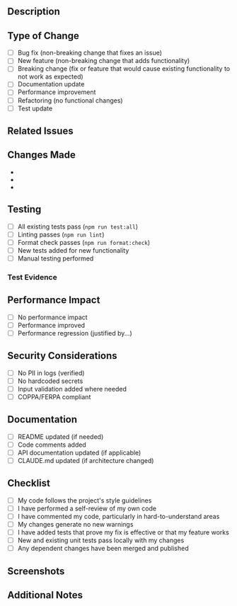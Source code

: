 ## Description
<!-- Provide a brief description of the changes in this PR -->

## Type of Change
<!-- Mark the relevant option with an 'x' -->
- [ ] Bug fix (non-breaking change that fixes an issue)
- [ ] New feature (non-breaking change that adds functionality)
- [ ] Breaking change (fix or feature that would cause existing functionality to not work as expected)
- [ ] Documentation update
- [ ] Performance improvement
- [ ] Refactoring (no functional changes)
- [ ] Test update

## Related Issues
<!-- Link to related issues: Fixes #123, Relates to #456 -->

## Changes Made
<!-- List the specific changes made in this PR -->
-
-
-

## Testing
<!-- Describe the tests you ran to verify your changes -->
- [ ] All existing tests pass (`npm run test:all`)
- [ ] Linting passes (`npm run lint`)
- [ ] Format check passes (`npm run format:check`)
- [ ] New tests added for new functionality
- [ ] Manual testing performed

### Test Evidence
<!-- If applicable, add screenshots or logs showing test results -->

## Performance Impact
<!-- Does this change affect performance? Include benchmarks if relevant -->
- [ ] No performance impact
- [ ] Performance improved
- [ ] Performance regression (justified by...)

## Security Considerations
<!-- Any security implications? -->
- [ ] No PII in logs (verified)
- [ ] No hardcoded secrets
- [ ] Input validation added where needed
- [ ] COPPA/FERPA compliant

## Documentation
- [ ] README updated (if needed)
- [ ] Code comments added
- [ ] API documentation updated (if applicable)
- [ ] CLAUDE.md updated (if architecture changed)

## Checklist
- [ ] My code follows the project's style guidelines
- [ ] I have performed a self-review of my own code
- [ ] I have commented my code, particularly in hard-to-understand areas
- [ ] My changes generate no new warnings
- [ ] I have added tests that prove my fix is effective or that my feature works
- [ ] New and existing unit tests pass locally with my changes
- [ ] Any dependent changes have been merged and published

## Screenshots
<!-- If applicable, add screenshots to help explain your changes -->

## Additional Notes
<!-- Any additional information that reviewers should know -->
